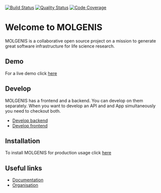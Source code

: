 [![Build Status](https://travis-ci.org/molgenis/molgenis.svg?branch=master)](https://travis-ci.org/molgenis/molgenis)
[![Quality Status](https://sonarcloud.io/api/project_badges/measure?project=org.molgenis%3Amolgenis&metric=alert_status)](https://sonarcloud.io/dashboard?id=org.molgenis%3Amolgenis)
[![Code Coverage](https://codecov.io/gh/molgenis/molgenis/branch/master/graph/badge.svg)](https://codecov.io/gh/molgenis/molgenis/branch/master)
# Welcome to MOLGENIS
MOLGENIS is a collaborative open source project on a mission to generate great software infrastructure for life science research. 

## Demo
For a live demo click [here](https://molgenis.org/demo)

## Develop
MOLGENIS has a frontend and a backend. You can develop on them separately. When you want to develop an API and and App simultaneously you need to checkout both.

- [Develop backend](https://molgenis.gitbooks.io/molgenis/guide-using-an-ide-for-backend.html)
- [Develop frontend](https://github.com/molgenis/molgenis-frontend/blob/master/README.md)

## Installation
To install MOLGENIS for production usage click [here](http://docs.gcc.rug.nl/molgenis)

## Useful links
- [Documentation](https://molgenis.gitbooks.io/molgenis/content)
- [Organisation](https://molgenis.org) 